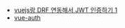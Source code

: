 - [vuejs랑 DRF 연동해서 JWT 인증하기 1](https://hackernoon.com/jwt-authentication-in-vue-js-and-django-rest-framework-part-1-c40c5c0d4f6e) 
- [vue-auth](https://github.com/websanova/vue-auth)
